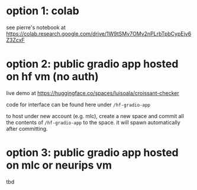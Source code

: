# option 1: colab

see pierre's notebook at https://colab.research.google.com/drive/1W9tSMv7OMv2nPLrbTpbCypEjv6Z3ZcxF 

# option 2: public gradio app hosted on hf vm (no auth)

live demo at https://huggingface.co/spaces/luisoala/croissant-checker 

code for interface can be found here under `/hf-gradio-app`

to host under new account (e.g. mlc), create a new space and commit all the contents of  `/hf-gradio-app` to the space. it will spawn automatically after committing.

# option 3: public gradio app hosted on mlc or neurips vm

tbd
